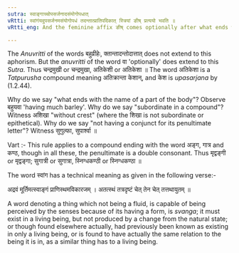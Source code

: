 ```yaml
---
sutra: स्वाङ्गाच्चोपसर्जनादसंयोगोपधात्
vRtti: स्वांगंयदुपसर्जनमसंयोगोपधं तदन्तात्प्रातिपदिकात् स्त्रियां ङीष् प्रत्ययो भवति ॥
vRtti_eng: And the feminine affix ङीष् comes optionally after what ends with the name of a part of the body, when the word is a subordinate member in a compound, and has not a conjunct for its penultimate letter (i. e. the final अ is not preceded by a double consonant).

---
```

The _Anuvritti_ of the words बहुव्रीहेः, क्तान्तादन्तोदात्तात् does not extend to this aphorism. But the _anuvritti_ of the word वा 'optionally' does extend to this _Sutra_. Thus चन्द्रमुखी or चन्द्रमुखा, अतिकेशी or अतिकेशा ॥ The word अतिकेशा  is a _Tatpurusha_ compound meaning अतिक्रान्ता केशान्, and केश is _upasarjana_ by (1.2.44).

Why do we say "what ends with the name of a part of the body"? Observe बहुयवा 'having much barley'. Why do we say "subordinate in a compound"? Witness अशिखा "without crest" (where the शिखा is not subordinate or epithetical). Why do we say "not having a conjunct for its penultimate letter"? Witness सुगुल्फा, सुपार्श्वा ॥

Vart :- This rule applies to a compound ending with the word अङ्ग, गात्र and कण्ठ, though in all these, the penultimate is a double consonant. Thus मृद्वङ्गी or मृद्वङ्गा; सुगात्री or सुगात्रा, स्निग्धकण्ठी or स्निग्धकण्ठा ॥

The word स्वांग has a technical meaning as given in the following verse:-

अद्रवं मूर्तिमत्स्वाङ्गं प्राणिस्थमविकारजम् ।
अतत्स्थं तत्रदृष्टं चेत् तेन चेत् तत्तथायुतम् ॥

A word denoting a thing which not being a fluid, is capable of being perceived by the senses because of its having a form, is _svanga_; it must exist in a living being, but not produced by a change from the natural state; or though found elsewhere actually, had previously been known as existing in only a living being, or is found to have actually the same relation to the being it is in, as a similar thing has to a living being.